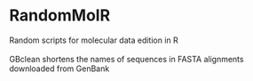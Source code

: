 # RandomMolR
Random scripts for molecular data edition in R<br/><br/>
GBclean shortens the names of sequences in FASTA alignments downloaded from GenBank
